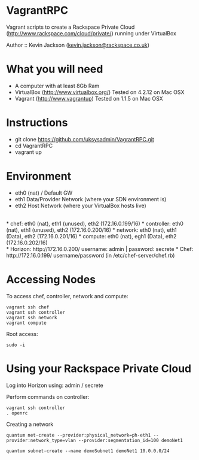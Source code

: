 VagrantRPC
==========

Vagrant scripts to create a Rackspace Private Cloud (http://www.rackspace.com/cloud/private/) running under VirtualBox

Author :: Kevin Jackson (kevin.jackson@rackspace.co.uk)

What you will need
==================
* A computer with at least 8Gb Ram
* VirtualBox (http://www.virtualbox.org/) Tested on 4.2.12 on Mac OSX
* Vagrant (http://www.vagrantup) Tested on 1.1.5 on Mac OSX


Instructions
============
* git clone https://github.com/uksysadmin/VagrantRPC.git
* cd VagrantRPC
* vagrant up


Environment
===========

* eth0 (nat) / Default GW
* eth1 Data/Provider Network (where your SDN environment is)
* eth2 Host Network (where your VirtualBox hosts live)
<br>
* chef: eth0 (nat), eth1 (unused), eth2 (172.16.0.199/16)
* controller: eth0 (nat), eth1 (unused), eth2 (172.16.0.200/16)
* network: eth0 (nat), eth1 (Data), eth2 (172.16.0.201/16)
* compute: eth0 (nat), egh1 (Data), eth2 (172.16.0.202/16)
<br>
* Horizon: http://172.16.0.200/    username: admin | password: secrete
* Chef: http://172.16.0.199/       username/password (in /etc/chef-server/chef.rb)

Accessing Nodes
===============
To access chef, controller, network and compute:

	vagrant ssh chef
	vagrant ssh controller
	vagrant ssh network
	vagrant compute

Root access: 

	sudo -i


Using your Rackspace Private Cloud
==================================
Log into Horizon using: admin / secrete

Perform commands on controller:

	vagrant ssh controller
	. openrc

Creating a network

	quantum net-create --provider:physical_network=ph-eth1 --provider:network_type=vlan --provider:segmentation_id=100 demoNet1

	quantum subnet-create --name demoSubnet1 demoNet1 10.0.0.0/24
